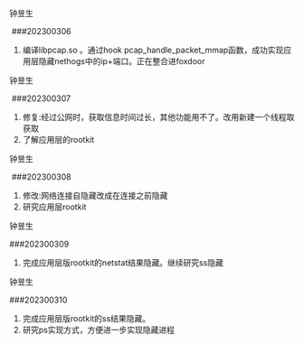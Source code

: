 钟昱生

 ###202300306

1. 编译libpcap.so 。通过hook  pcap_handle_packet_mmap函数，成功实现应用层隐藏nethogs中的ip+端口。正在整合进foxdoor

钟昱生

 ###202300307

1. 修复:经过公网时，获取信息时间过长，其他功能用不了。改用新建一个线程取获取
2. 了解应用层的rootkit

钟昱生

 ###202300308

1. 修改:网络连接自隐藏改成在连接之前隐藏
2. 研究应用层rootkit

钟昱生

\###202300309

1. 完成应用层版rootkit的netstat结果隐藏。继续研究ss隐藏

钟昱生

\###202300310

1. 完成应用层版rootkit的ss结果隐藏。
2. 研究ps实现方式，方便进一步实现隐藏进程